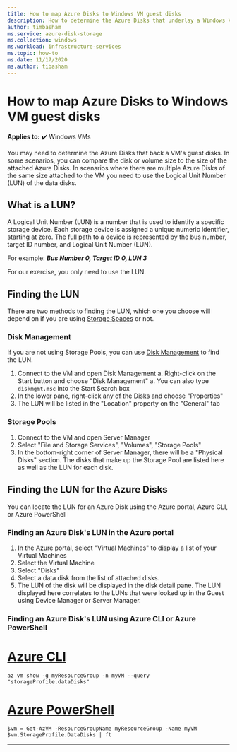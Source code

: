 ```yaml
---
title: How to map Azure Disks to Windows VM guest disks
description: How to determine the Azure Disks that underlay a Windows VM's guest disks.
author: timbasham
ms.service: azure-disk-storage
ms.collection: windows
ms.workload: infrastructure-services
ms.topic: how-to
ms.date: 11/17/2020
ms.author: tibasham 
---
```

# How to map Azure Disks to Windows VM guest disks

**Applies to:** :heavy_check_mark: Windows VMs 


You may need to determine the Azure Disks that back a VM's guest disks. In some scenarios, you can compare the disk or volume size to the size of the attached Azure Disks. In scenarios where there are multiple Azure Disks of the same size attached to the VM you need to use the Logical Unit Number (LUN) of the data disks. 

## What is a LUN?

A Logical Unit Number (LUN) is a number that is used to identify a specific storage device. Each storage device is assigned a unique numeric identifier, starting at zero. The full path to a device is represented by the bus number, target ID number, and Logical Unit Number (LUN). 

For example:
***Bus Number 0, Target ID 0, LUN 3***

For our exercise, you only need to use the LUN.

## Finding the LUN

There are two methods to finding the LUN, which one you choose will depend on if you are using [Storage Spaces](/windows-server/storage/storage-spaces/overview) or not.

### Disk Management

If you are not using Storage Pools, you can use [Disk Management](/windows-server/storage/disk-management/overview-of-disk-management) to find the LUN.

1. Connect to the VM and open Disk Management
    a. Right-click on the Start button and choose "Disk Management"
    a. You can also type `diskmgmt.msc` into the Start Search box
1. In the lower pane, right-click any of the Disks and choose "Properties"
1. The LUN will be listed in the "Location" property on the "General" tab

### Storage Pools

1. Connect to the VM and open Server Manager
1. Select "File and Storage Services", "Volumes", "Storage Pools"
1. In the bottom-right corner of Server Manager, there will be a "Physical Disks" section. The disks that make up the Storage Pool are listed here as well as the LUN for each disk.

## Finding the LUN for the Azure Disks

You can locate the LUN for an Azure Disk using the Azure portal, Azure CLI, or Azure PowerShell

### Finding an Azure Disk's LUN in the Azure portal

1. In the Azure portal, select "Virtual Machines" to display a list of your Virtual Machines
1. Select the Virtual Machine
1. Select "Disks"
1. Select a data disk from the list of attached disks.
1. The LUN of the disk will be displayed in the disk detail pane. The LUN displayed here correlates to the LUNs that were looked up in the Guest using Device Manager or Server Manager.

### Finding an Azure Disk's LUN using Azure CLI or Azure PowerShell

# [Azure CLI](#tab/azure-cli)
```azurecli-interactive
az vm show -g myResourceGroup -n myVM --query "storageProfile.dataDisks"
```

# [Azure PowerShell](#tab/azure-powershell)
```azurepowershell-interactive
$vm = Get-AzVM -ResourceGroupName myResourceGroup -Name myVM
$vm.StorageProfile.DataDisks | ft
```
---

